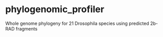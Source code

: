 phylogenomic_profiler
=====================

Whole genome phylogeny for 21 Drosophila species using predicted 2b-RAD fragments
